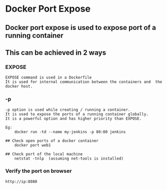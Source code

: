 # Docker Port Expose

## Docker port expose is used to expose port of a running container
## This can be achieved in 2 ways
### EXPOSE
	EXPOSE command is used in a Dockerfile
	It is used for internal communication between the containers and  the docker host.

### -p
	-p option is used while creating / running a container.
	It is used to expose the ports of a running container globally.
	It is a powerful option and has higher priority than EXPOSE.
	
	Eg:
		docker run -td --name my-jenkins -p 80:80 jenkins
	
	## Check open ports of a docker container
		docker port web1

	## Check port of the local machine
		netstat -tnlp  (assuming net-tools is installed)

### Verify the port on browser
	http://ip:8080
